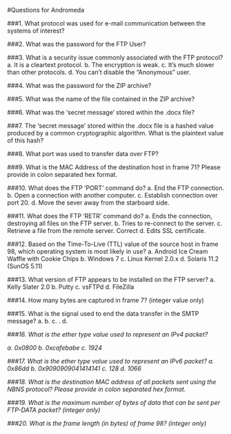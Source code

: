 #Questions for Andromeda

###1. What protocol was used for e-mail communication between the systems of interest?

###2. What was the password for the FTP User?

###3. What is a security issue commonly associated with the FTP protocol?
a. It is a cleartext protocol.
b. The encryption is weak.
c. It’s much slower than other protocols.
d. You can’t disable the “Anonymous” user. 

###4. What was the password for the ZIP archive?

###5. What was the name of the file contained in the ZIP archive?

###6. What was the ‘secret message’ stored within the .docx file?

###7. The ‘secret message’ stored within the .docx file is a hashed value produced by a common cryptographic algorithm. What is the plaintext value of this hash?

###8. What port was used to transfer data over FTP?

###9. What is the MAC Address of the destination host in frame 71? Please provide in colon separated hex format.

###10. What does the FTP ‘PORT’ command do?
a. End the FTP connection.
b. Open a connection with another computer.
c. Establish connection over port 20.
d. Move the sever away from the starboard side. 

###11. What does the FTP ‘RETR’ command do? 
a. Ends the connection, destroying all files on the FTP server.
b. Tries to re-connect to the server.
c. Retrieve a file from the remote server. Correct
d. Edits SSL certificate. 


###12. Based on the Time-To-Live (TTL) value of the source host in frame 98, which operating system is most likely in use?
a. Android Ice Cream Waffle with Cookie Chips
b. Windows 7
c. Linux Kernel 2.0.x
d. Solaris 11.2 (SunOS 5.11) 

###13. What version of FTP appears to be installed on the FTP server? 
a. Kelly Slater 2.0
b. Putty
c. vsFTPd
d. FileZilla

###14. How many bytes are captured in frame 7? (integer value only)

###15. What is the signal used to end the data transfer in the SMTP message?
a. <LF><LF><CR>
b. <BYE><BYE>
c. <CR><LF>.<CR><LF>
d. <I><THINK><THIS><IS><THE><BEGINNING><OF><A><BEAUTIFUL><FRIENDSHIP>

###16. What is the ether type value used to represent an IPv4 packet?

a. 0x0800
b. 0xcafebabe
c. 1924

###17. What is the ether type value used to represent an IPv6 packet?
a. 0x86dd
b. 0x9090909041414141
c. 128
d. 1066

###18. What is the destination MAC address of all packets sent using the NBNS protocol? Please provide in colon separated hex format.

###19. What is the maximum number of bytes of data that can be sent per FTP-DATA packet? (integer only)

###20. What is the frame length (in bytes) of frame 98? (integer only)